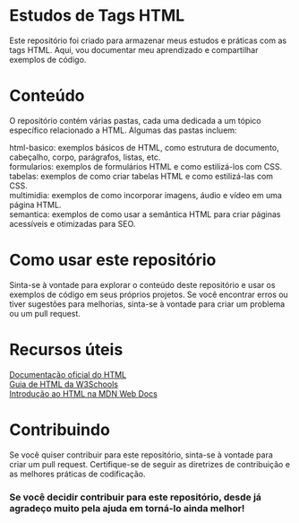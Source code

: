 # Estudos de Tags HTML
Este repositório foi criado para armazenar meus estudos e práticas com as tags HTML. Aqui, vou documentar meu aprendizado e compartilhar exemplos de código.

# Conteúdo
O repositório contém várias pastas, cada uma dedicada a um tópico específico relacionado a HTML. Algumas das pastas incluem:

html-basico: exemplos básicos de HTML, como estrutura de documento, cabeçalho, corpo, parágrafos, listas, etc.<br>
formularios: exemplos de formulários HTML e como estilizá-los com CSS.<br>
tabelas: exemplos de como criar tabelas HTML e como estilizá-las com CSS.<br>
multimidia: exemplos de como incorporar imagens, áudio e vídeo em uma página HTML.<br>
semantica: exemplos de como usar a semântica HTML para criar páginas acessíveis e otimizadas para SEO.<br>
# Como usar este repositório
Sinta-se à vontade para explorar o conteúdo deste repositório e usar os exemplos de código em seus próprios projetos. Se você encontrar erros ou tiver sugestões para melhorias, sinta-se à vontade para criar um problema ou um pull request.

# Recursos úteis
[Documentação oficial do HTML](https://developer.mozilla.org/en-US/docs/Web/HTML)<br>
[Guia de HTML da W3Schools](https://www.w3schools.com/html/) <br>
[Introdução ao HTML na MDN Web Docs](https://developer.mozilla.org/en-US/docs/Learn/HTML/Introduction_to_HTML)
# Contribuindo
Se você quiser contribuir para este repositório, sinta-se à vontade para criar um pull request. Certifique-se de seguir as diretrizes de contribuição e as melhores práticas de codificação. 
<h3>Se você decidir contribuir para este repositório, desde já agradeço muito pela ajuda em torná-lo ainda melhor!</h3>
